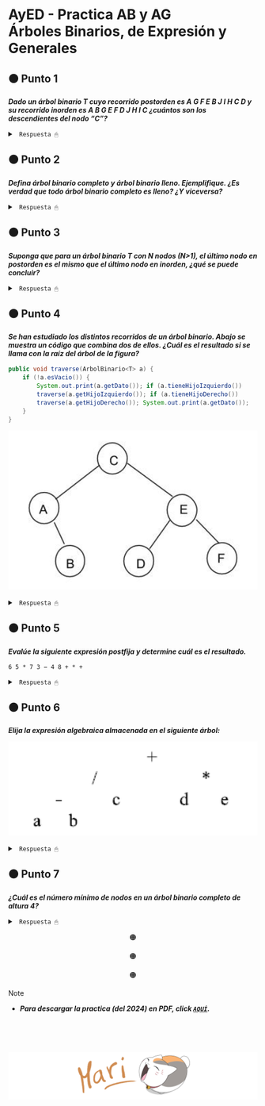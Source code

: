 # AyED - Practica AB y AG <br> Árboles Binarios, de Expresión y Generales

## 🟠 Punto 1
***Dado un árbol binario T cuyo recorrido postorden es A G F E B J I H C D y su recorrido inorden es A B G E F D J H I C ¿cuántos son los descendientes del nodo “C”?***

<details><summary> <code> Respuesta 🖱 </code></summary><br>

El nodo C tiene 3 descendientes --> D es la raiz. C pertenece al subarbol derecho [SD = J I H C], y por lo visto en el recorrido PostOrden, C es la raiz del subarbol derecho por lo cual J, H, C son descendientes.

</details>

## 🟠 Punto 2

***Defina árbol binario completo y árbol binario lleno. Ejemplifique. ¿Es verdad que todo árbol binario completo es lleno? ¿Y viceversa?***

<details><summary> <code> Respuesta 🖱 </code></summary><br>

* ARBOL BINARIO LLENO: dado un arbol binario **T** de altura **h**, diremos que **T** es lleno si cada nodo interno tiene grado 2 y todas las hojas están en el mismo nivel. 

* ARBOL BINARIO COMPLETO: dado un arbol binario **T** de altura **h**, diremos que **T** es completo si es lleno de altura **h-1** y el nivel **h** se completa de izquierda a derecha.

No todo arbol binario completo es un arbol lleno, pues un arbol completo puede no tener todas las hojas al mismo nivel, pero todos los arboles binarios llenos son completos, especificamente con todo el nivel h completo. 

</details>

## 🟠 Punto 3

***Suponga que para un árbol binario T con N nodos (N>1), el último nodo en postorden es el mismo que el último nodo en inorden, ¿qué se puede concluir?***

<details><summary> <code> Respuesta 🖱 </code></summary><br>

Se puede concluir que el subárbol derecho de T es vacío puesto que se cumple

~~~
PostOrden   --> ......................... R

InOrden     --> (..SubIzq..) R (..SubDer..)
~~~

Como en PostOrden el último nodo SIEMPRE es la raiz, para que se cumpla el enunciado, el árbol no debería tener subarbol derecho.

</details>

## 🟠 Punto 4

***Se han estudiado los distintos recorridos de un árbol binario. Abajo se muestra un código que combina dos de ellos. ¿Cuál es el resultado si se llama con la raíz del árbol de la figura?***

~~~java
public void traverse(ArbolBinario<T> a) { 
    if (!a.esVacio()) {
        System.out.print(a.getDato()); if (a.tieneHijoIzquierdo())
        traverse(a.getHijoIzquierdo()); if (a.tieneHijoDerecho())
        traverse(a.getHijoDerecho()); System.out.print(a.getDato());
    }
}
~~~

![imagen](/AyEDproject/src/recursos/imagen10.png)

<details><summary> <code> Respuesta 🖱 </code></summary><br>

El programa imprime C - A - B - B - A - E - D - D - F - F - E - C

</details>

## 🟠 Punto 5

***Evalúe la siguiente expresión postfija y determine cuál es el resultado.***

~~~
6 5 * 7 3 − 4 8 + * +
~~~

<details><summary> <code> Respuesta 🖱 </code></summary><br>

Esta expresión sería --> **(6*5)+(7-3)*(4+8) = 78**

</details>

## 🟠 Punto 6

***Elija la expresión algebraica almacenada en el siguiente árbol:***

![imagen](/AyEDproject/src/recursos/imagen11.png)

<details><summary> <code> Respuesta 🖱 </code></summary><br>

La expresión sería la d) --> **(((a-b)/c)+(d*e))**

</details>

## 🟠 Punto 7

***¿Cuál es el número mínimo de nodos en un árbol binario completo de altura 4?***

<details><summary> <code> Respuesta 🖱 </code></summary><br>

Un arbol completo de altura 4 con el mínimo número de nodos sólo tiene 1 nodo en el nivel 4. Lo puedo pensar como la suma de un árbol lleno de nivel 3 más el único nodo del nivel 4, entonces:

~~~
Arbol lleno de altura 3 + 1 = 2^(3+1)-1+1 = 2^4 = 16
~~~

</details>

<p align=center>🟠</p>
<p align=center>🟠</p>
<p align=center>🟠</p>

>[!NOTE]
>
> * ***Para descargar la practica (del 2024) en PDF, click [<code>AQUÍ</code>](https://drive.google.com/file/d/1Z1ls6fbvRF_Txi7E3y9l3MBjc74iTLvF/view?usp=sharing).***


<br>
<br>
<br>


<p><img align="center" src="https://github.com/Marimari2342/Marimari2342/blob/main/firmagith.png" alt="marigit"/></p>
